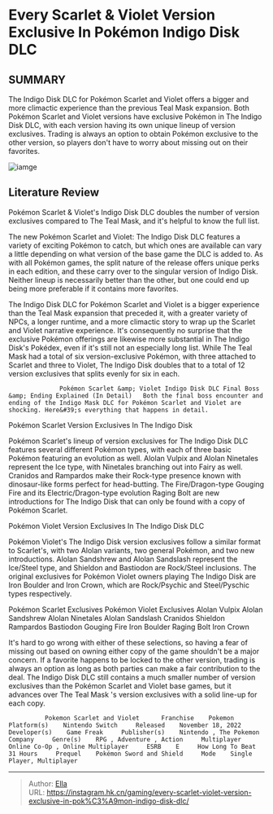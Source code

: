 # Every Scarlet &amp; Violet Version Exclusive In Pokémon Indigo Disk DLC


## SUMMARY 



  The Indigo Disk DLC for Pokémon Scarlet and Violet offers a bigger and more climactic experience than the previous Teal Mask expansion.   Both Pokémon Scarlet and Violet versions have exclusive Pokémon in The Indigo Disk DLC, with each version having its own unique lineup of version exclusives.   Trading is always an option to obtain Pokémon exclusive to the other version, so players don&#39;t have to worry about missing out on their favorites.  

![iamge](https://static1.srcdn.com/wordpress/wp-content/uploads/2023/12/_1-every-scarlet-violet-version-exclusive-in-pok-mon-indigo-disk-dlc.jpg)

## Literature Review

Pokémon Scarlet &amp; Violet&#39;s Indigo Disk DLC doubles the number of version exclusives compared to The Teal Mask, and it&#39;s helpful to know the full list.




The new Pokémon Scarlet and Violet: The Indigo Disk DLC features a variety of exciting Pokémon to catch, but which ones are available can vary a little depending on what version of the base game the DLC is added to. As with all Pokémon games, the split nature of the release offers unique perks in each edition, and these carry over to the singular version of Indigo Disk. Neither lineup is necessarily better than the other, but one could end up being more preferable if it contains more favorites.




The Indigo Disk DLC for Pokémon Scarlet and Violet is a bigger experience than the Teal Mask expansion that preceded it, with a greater variety of NPCs, a longer runtime, and a more climactic story to wrap up the Scarlet and Violet narrative experience. It&#39;s consequently no surprise that the exclusive Pokémon offerings are likewise more substantial in The Indigo Disk&#39;s Pokédex, even if it&#39;s still not an especially long list. While The Teal Mask had a total of six version-exclusive Pokémon, with three attached to Scarlet and three to Violet, The Indigo Disk doubles that to a total of 12 version exclusives that splits evenly for six in each.

                  Pokémon Scarlet &amp; Violet Indigo Disk DLC Final Boss &amp; Ending Explained (In Detail)   Both the final boss encounter and ending of the Indigo Mask DLC for Pokémon Scarlet and Violet are shocking. Here&#39;s everything that happens in detail.   


 Pokémon Scarlet Version Exclusives In The Indigo Disk 
          




Pokémon Scarlet&#39;s lineup of version exclusives for The Indigo Disk DLC features several different Pokémon types, with each of three basic Pokémon featuring an evolution as well. Alolan Vulpix and Alolan Ninetales represent the Ice type, with Ninetales branching out into Fairy as well. Cranidos and Rampardos make their Rock-type presence known with dinosaur-like forms perfect for head-butting. The Fire/Dragon-type Gouging Fire and its Electric/Dragon-type evolution Raging Bolt are new introductions for The Indigo Disk that can only be found with a copy of Pokémon Scarlet.



 Pokémon Violet Version Exclusives In The Indigo Disk DLC 
          

Pokémon Violet&#39;s The Indigo Disk version exclusives follow a similar format to Scarlet&#39;s, with two Alolan variants, two general Pokémon, and two new introductions. Alolan Sandshrew and Alolan Sandslash represent the Ice/Steel type, and Shieldon and Bastiodon are Rock/Steel inclusions. The original exclusives for Pokémon Violet owners playing The Indigo Disk are Iron Boulder and Iron Crown, which are Rock/Psychic and Steel/Pyschic types respectively.




 Pokémon Scarlet Exclusives  Pokémon Violet Exclusives   Alolan Vulpix  Alolan Sandshrew   Alolan Ninetales  Alolan Sandslash   Cranidos  Shieldon   Rampardos  Bastiodon   Gouging Fire  Iron Boulder   Raging Bolt  Iron Crown   



It&#39;s hard to go wrong with either of these selections, so having a fear of missing out based on owning either copy of the game shouldn&#39;t be a major concern. If a favorite happens to be locked to the other version, trading is always an option as long as both parties can make a fair contribution to the deal. The Indigo Disk DLC still contains a much smaller number of version exclusives than the Pokémon Scarlet and Violet base games, but it advances over The Teal Mask &#39;s version exclusives with a solid line-up for each copy.




              Pokemon Scarlet and Violet      Franchise    Pokemon     Platform(s)    Nintendo Switch     Released    November 18, 2022     Developer(s)    Game Freak     Publisher(s)    Nintendo , The Pokemon Company     Genre(s)    RPG , Adventure , Action     Multiplayer    Online Co-Op , Online Multiplayer     ESRB    E     How Long To Beat    31 Hours     Prequel    Pokémon Sword and Shield     Mode    Single Player, Multiplayer      


---

> Author: [Ella](https://instagram.hk.cn/)  
> URL: https://instagram.hk.cn/gaming/every-scarlet-violet-version-exclusive-in-pok%C3%A9mon-indigo-disk-dlc/  

